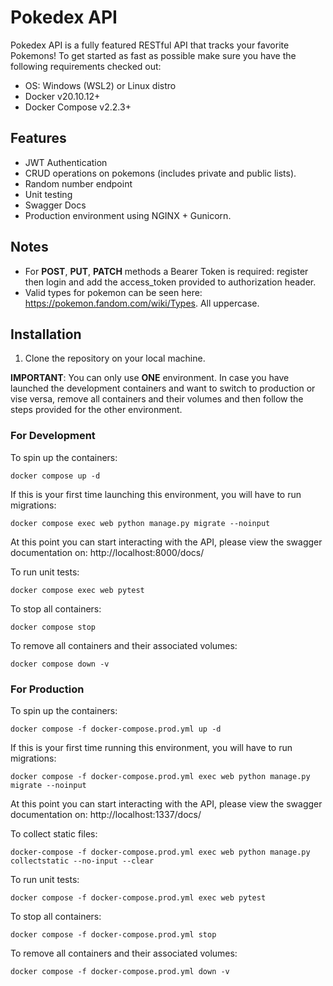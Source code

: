 
# Pokedex API

Pokedex API is a fully featured RESTful API that tracks your favorite Pokemons! To get started as fast as possible make sure you have the following requirements checked out:
- OS: Windows (WSL2) or Linux distro
 - Docker v20.10.12+
 - Docker Compose v2.2.3+

## Features

 - JWT Authentication
 - CRUD operations on pokemons (includes private and public lists). 
 - Random number endpoint
 - Unit testing
 - Swagger Docs
 - Production environment using NGINX + Gunicorn.

## Notes
- For **POST**, **PUT**, **PATCH** methods a Bearer Token is required: register then login and add the access_token provided to authorization header.
- Valid types for pokemon can be seen here: https://pokemon.fandom.com/wiki/Types. All uppercase. 

## Installation

 1. Clone the repository on your local machine.

**IMPORTANT**: You can only use **ONE** environment. In case you have launched the development containers and want to switch to production or vise versa, remove all containers and their volumes and then follow the steps provided for the other environment.

### For Development

To spin up the containers:

    docker compose up -d

If this is your first time launching this environment, you will have to run migrations:

    docker compose exec web python manage.py migrate --noinput

At this point you can start interacting with the API, please view the swagger documentation on: http://localhost:8000/docs/

To run unit tests:

    docker compose exec web pytest

To stop all containers:

    docker compose stop
To remove all containers and their associated volumes:

    docker compose down -v



### For Production

To spin up the containers:

    docker compose -f docker-compose.prod.yml up -d

If this is your first time running this environment, you will have to run migrations:

    docker compose -f docker-compose.prod.yml exec web python manage.py migrate --noinput    

At this point you can start interacting with the API, please view the swagger documentation on: http://localhost:1337/docs/

To collect static files:

    docker-compose -f docker-compose.prod.yml exec web python manage.py collectstatic --no-input --clear

To run unit tests:

    docker compose -f docker-compose.prod.yml exec web pytest

To stop all containers:

    docker compose -f docker-compose.prod.yml stop
To remove all containers and their associated volumes:

    docker compose -f docker-compose.prod.yml down -v

